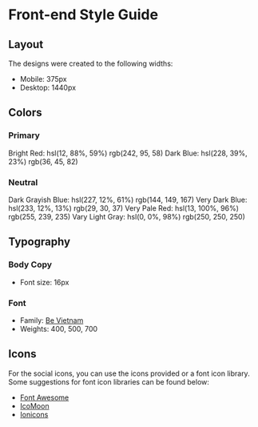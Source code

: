 # Front-end Style Guide

## Layout

The designs were created to the following widths:

- Mobile: 375px
- Desktop: 1440px

## Colors

### Primary

Bright Red: hsl(12, 88%, 59%) rgb(242, 95, 58)
Dark Blue: hsl(228, 39%, 23%) rgb(36, 45, 82)

### Neutral

Dark Grayish Blue: hsl(227, 12%, 61%) rgb(144, 149, 167)
Very Dark Blue: hsl(233, 12%, 13%) rgb(29, 30, 37)
Very Pale Red: hsl(13, 100%, 96%) rgb(255, 239, 235)
Vary Light Gray: hsl(0, 0%, 98%) rgb(250, 250, 250)

## Typography

### Body Copy

- Font size: 16px

### Font

- Family: [Be Vietnam](https://fonts.google.com/specimen/Be+Vietnam)
- Weights: 400, 500, 700

## Icons

For the social icons, you can use the icons provided or a font icon library. Some suggestions for font icon libraries can be found below:

- [Font Awesome](https://fontawesome.com)
- [IcoMoon](https://icomoon.io)
- [Ionicons](https://ionicons.com)